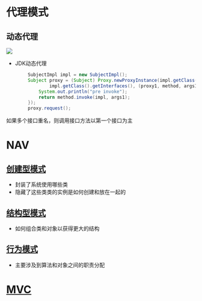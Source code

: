 # 代理模式

## 动态代理

![](http://upload-images.jianshu.io/upload_images/2085791-87f2922c993fd520?imageMogr2/auto-orient/strip%7CimageView2/2/w/1240)

- JDK动态代理

```java
        SubjectImpl impl = new SubjectImpl();
        Subject proxy = (Subject) Proxy.newProxyInstance(impl.getClass().getClassLoader(), 
                impl.getClass().getInterfaces(), (proxy1, method, args1) -> {
            System.out.println("pre invoke");
            return method.invoke(impl, args1);
        });
        proxy.request();
```

如果多个接口重名，则调用接口方法以第一个接口为主

# NAV

## [创建型模式](./设计模式/创建型模式.md)

- 封装了系统使用哪些类
- 隐藏了这些类类的实例是如何创建和放在一起的

## [结构型模式](./设计模式/结构型模式.md)

- 如何组合类和对象以获得更大的结构


## [行为模式](./设计模式/行为模式.md)

- 主要涉及到算法和对象之间的职责分配

# [MVC](设计模式/MVC.md)

